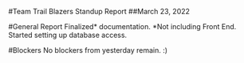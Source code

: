 #Team Trail Blazers Standup Report
##March 23, 2022

#General Report
Finalized* documentation. *Not including Front End.
Started setting up database access.

#Blockers
No blockers from yesterday remain. :)